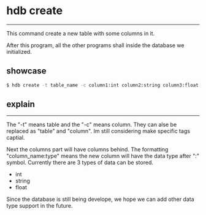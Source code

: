 # hdb create

---

This command create a new table with some columns in it.

After this program, all the other programs shall inside the database we initialized.

## showcase

```bash title="create a new table"
$ hdb create -t table_name -c column1:int column2:string column3:float
```

## explain

---

The "-t" means table and the "-c" means column. They can alse be replaced as "table" and "column". Im still considering make specific tags captial.

Next the columns part will have columns behind. The formatting "column_name:type" means the new column will have the data type after ":" symbol. Currently there are 3 types of data can be stored.

* int
* string
* float

Since the database is still being develope, we hope we can add other data type support in the future.
